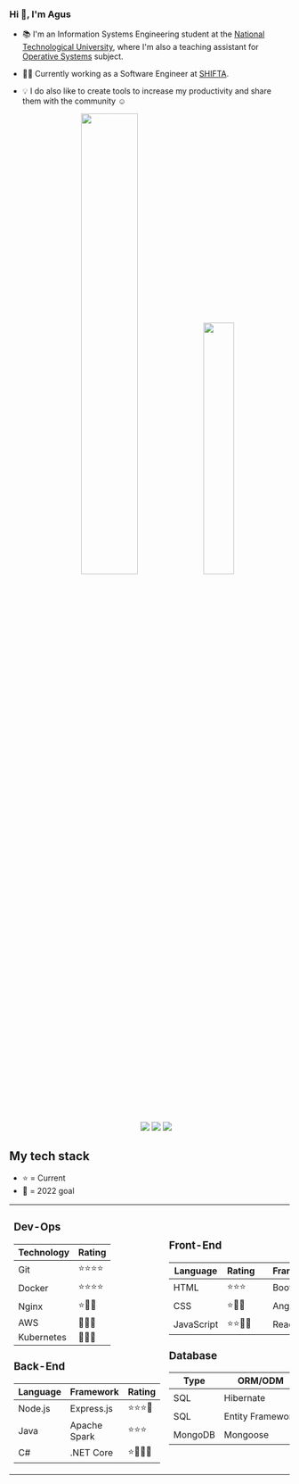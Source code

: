 ### Hi 👋, I'm Agus

- 📚 I'm an Information Systems Engineering student at the [National Technological University](http://www.sistemas.frba.utn.edu.ar/), where I'm also a teaching assistant for [Operative Systems](https://www.utnso.com.ar/) subject.

- 👨‍💻 Currently working as a Software Engineer at [SHIFTA](https://www.weareshifters.com/en/).

- 💡 I do also like to create tools to increase my productivity and share them with the community ☺️

  <p align="center">
  <img width="46%" src="https://github-readme-stats.vercel.app/api?username=RaniAgus&show_icons=true&bg_color=0d1117&theme=github_dark&include_all_commits=true&count_private=true"/>
  <img width="34%" src="https://github-readme-stats.vercel.app/api/top-langs/?username=RaniAgus&layout=compact&langs_count=8&theme=github_dark"/>
  </p>

  <p align="center">
  <a href="https://gitstats.me/RaniAgus"><img src="https://img.shields.io/badge/-RaniAgus-black?style=flat&labelColor=black&logo=github&logoColor=white"/></a>
  <a href="https://www.linkedin.com/in/agusranieri/"><img src="https://img.shields.io/badge/-Agustin%20Ranieri%20-0077B5?style=flat&logo=Linkedin&logoColor=white"/></a>
  <a href="mailto:aguseranieri@gmail.com"><img src="https://img.shields.io/badge/-aguseranieri@gmail.com-D14836?style=flat&logo=Gmail&logoColor=white"/></a>
  </p>


## My tech stack

- ⭐ = Current
- 🎯 = 2022 goal


<table>
  <tr>
    <td>
  
### Dev-Ops

| Technology | Rating   |
| ---------- | -------- |
| Git        | ⭐⭐⭐⭐ |
| Docker     | ⭐⭐⭐⭐ |
| Nginx      | ⭐🎯🎯   |
| AWS        | 🎯🎯🎯   |
| Kubernetes | 🎯🎯🎯   |

      
### Back-End

| Language | Framework    | Rating   |
| -------- | ------------ | -------- |
| Node.js  | Express.js   | ⭐⭐⭐🎯 | 
| Java     | Apache Spark | ⭐⭐⭐   |
| C#       | .NET Core    | ⭐🎯🎯🎯 |

   </td>
   <td>
      
### Front-End

| Language           | Rating   | | Framework          | Rating   |
| ------------------ | -------- |-| ------------------ | -------- |
| HTML               | ⭐⭐⭐   | | Bootstrap          | ⭐⭐⭐   |
| CSS                | ⭐🎯🎯   | | Angular            | ⭐⭐     |
| JavaScript         | ⭐⭐🎯🎯 | | React.js           | 🎯🎯🎯   |

     
### Database

| Type    | ORM/ODM          | Rating   |
| ------- | ---------------- | -------- |
| SQL     | Hibernate        | ⭐⭐⭐   |
| SQL     | Entity Framework | ⭐🎯🎯🎯 |
| MongoDB | Mongoose         | ⭐🎯🎯   | 

   </td>
   <td>

### Other Tools

| Language/Tool | Rating   |
| ------------- | -------- |
| C             | ⭐⭐⭐⭐ |
| Linux Shell   | ⭐⭐⭐⭐ |
| TypeScript    | ⭐⭐⭐⭐ |
| JWT           | ⭐⭐⭐   |
| Shell Scripts | ⭐⭐⭐   |
| GNU Make      | ⭐⭐⭐   | 
| Python        | ⭐       | 
| PHP           | ⭐       | 

  </td>
 </tr>
</table>
